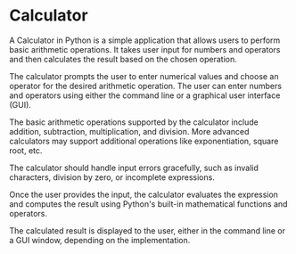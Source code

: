 # Calculator

A Calculator in Python is a simple application that allows users to perform basic arithmetic operations. It takes user input for numbers and operators and then calculates the result based on the chosen operation.

The calculator prompts the user to enter numerical values and choose an operator for the desired arithmetic operation.
The user can enter numbers and operators using either the command line or a graphical user interface (GUI).

The basic arithmetic operations supported by the calculator include addition, subtraction, multiplication, and division.
More advanced calculators may support additional operations like exponentiation, square root, etc.

The calculator should handle input errors gracefully, such as invalid characters, division by zero, or incomplete expressions.

Once the user provides the input, the calculator evaluates the expression and computes the result using Python's built-in mathematical functions and operators.

The calculated result is displayed to the user, either in the command line or a GUI window, depending on the implementation.
